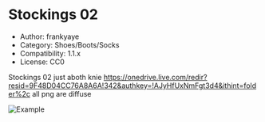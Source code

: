 # Stockings 02

* Author: frankyaye
* Category: Shoes/Boots/Socks
* Compatibility: 1.1.x
* License: CC0

Stockings 02 just aboth knie https://onedrive.live.com/redir?resid=9F48D04CC76A8A6A!342&authkey=!AJyHfUxNmFgt3d4&ithint=folder%2c
all png are diffuse

![Example](stocking_02.jpg)

